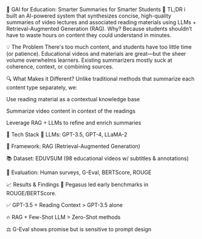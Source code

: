 🧠 GAI for Education: Smarter Summaries for Smarter Students
🚀 TL;DR
i built an AI-powered system that synthesizes concise, high-quality summaries of video lectures and associated reading materials using LLMs + Retrieval-Augmented Generation (RAG). Why? Because students shouldn’t have to waste hours on content they could understand in minutes.

💡 The Problem
There's too much content, and students have too little time (or patience). Educational videos and materials are great—but the sheer volume overwhelms learners. Existing summarizers mostly suck at coherence, context, or combining sources.

🔍 What Makes it Different?
Unlike traditional methods that summarize each content type separately, we:

Use reading material as a contextual knowledge base

Summarize video content in context of the readings

Leverage RAG + LLMs to refine and enrich summaries

🧪 Tech Stack
🧠 LLMs: GPT-3.5, GPT-4, LLaMA-2

🧩 Framework: RAG (Retrieval-Augmented Generation)

📚 Dataset: EDUVSUM (98 educational videos w/ subtitles & annotations)

🧪 Evaluation: Human surveys, G-Eval, BERTScore, ROUGE

📈 Results & Findings
🥇 Pegasus led early benchmarks in ROUGE/BERTScore.

✅ GPT-3.5 + Reading Context > GPT-3.5 alone

🔥 RAG + Few-Shot LLM > Zero-Shot methods

⚖️ G-Eval shows promise but is sensitive to prompt design
